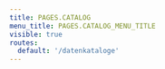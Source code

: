```yaml
---
title: PAGES.CATALOG
menu_title: PAGES.CATALOG_MENU_TITLE
visible: true
routes:
  default: '/datenkataloge'
---
```

